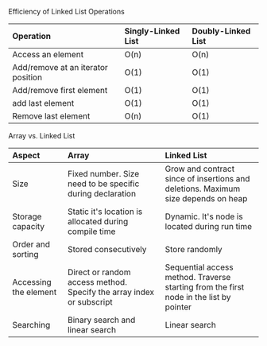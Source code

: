 Efficiency of Linked List Operations 

| Operation | Singly-Linked List | Doubly-Linked List |
| :--- | :--- | :--- |
| Access an element | O\(n\) | O\(n\) |
| Add/remove at an iterator position | O\(1\) | O\(1\) |
| Add/remove first element | O\(1\) | O\(1\) |
| add last element | O\(1\) | O\(1\) |
| Remove last element | O\(n\) | O\(1\) |



Array vs. Linked List

| Aspect | Array | Linked List |
| :--- | :--- | :--- |
| Size |  Fixed number. Size need to be specific during declaration  | Grow and contract since of insertions and deletions. Maximum size depends on heap |
| Storage capacity | Static it's location is allocated during compile time | Dynamic. It's node is located during run time |
| Order and sorting  | Stored consecutively | Store randomly |
| Accessing the element | Direct or random access method. Specify the array index or subscript | Sequential access method. Traverse starting from the first node in the list by pointer |
| Searching  | Binary search and linear search | Linear search |



